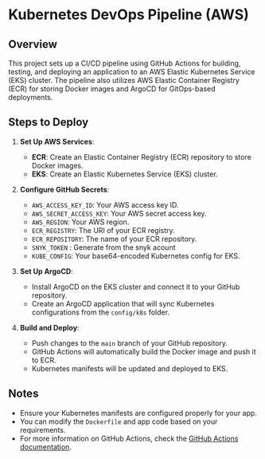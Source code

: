 # Kubernetes DevOps Pipeline (AWS)

## Overview

This project sets up a CI/CD pipeline using GitHub Actions for building, testing, and deploying an application to an AWS Elastic Kubernetes Service (EKS) cluster. The pipeline also utilizes AWS Elastic Container Registry (ECR) for storing Docker images and ArgoCD for GitOps-based deployments.

## Steps to Deploy

1. **Set Up AWS Services**:
   - **ECR**: Create an Elastic Container Registry (ECR) repository to store Docker images.
   - **EKS**: Create an Elastic Kubernetes Service (EKS) cluster.

2. **Configure GitHub Secrets**:
   - `AWS_ACCESS_KEY_ID`: Your AWS access key ID.
   - `AWS_SECRET_ACCESS_KEY`: Your AWS secret access key.
   - `AWS_REGION`: Your AWS region.
   - `ECR_REGISTRY`: The URI of your ECR registry.
   - `ECR_REPOSITORY`: The name of your ECR repository.
   - `SNYK_TOKEN` : Generate from the snyk acount
   - `KUBE_CONFIG`: Your base64-encoded Kubernetes config for EKS.

3. **Set Up ArgoCD**:
   - Install ArgoCD on the EKS cluster and connect it to your GitHub repository.
   - Create an ArgoCD application that will sync Kubernetes configurations from the `config/k8s` folder.

4. **Build and Deploy**:
   - Push changes to the `main` branch of your GitHub repository.
   - GitHub Actions will automatically build the Docker image and push it to ECR.
   - Kubernetes manifests will be updated and deployed to EKS.

## Notes

- Ensure your Kubernetes manifests are configured properly for your app.
- You can modify the `Dockerfile` and app code based on your requirements.
- For more information on GitHub Actions, check the [GitHub Actions documentation](https://docs.github.com/en/actions).
